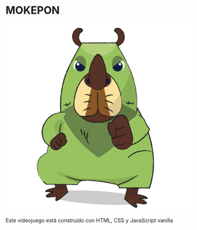 <h1 aling="center"> MOKEPON </h1>

<span aling="center" width="120px">![personaje Capipepo ](./public/img/mokepons_mokepon_capipepo_attack.png)</span>

<p>Este videojuego está construido con HTML, CSS y JavaScript vanilla</p>